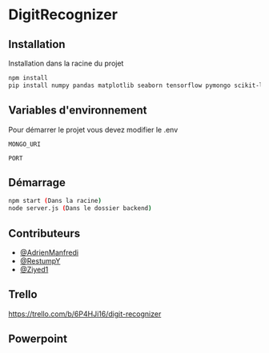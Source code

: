 # DigitRecognizer

## Installation

Installation dans la racine du projet

```bash
npm install
pip install numpy pandas matplotlib seaborn tensorflow pymongo scikit-learn 
```


## Variables d'environnement

Pour démarrer le projet vous devez modifier le .env

`MONGO_URI`

`PORT`


## Démarrage

```bash
npm start (Dans la racine)
node server.js (Dans le dossier backend)
```



## Contributeurs

- [@AdrienManfredi](https://github.com/AdrienManfredi)
- [@RestumpY](https://github.com/RestumpY)
- [@Ziyed1](https://github.com/Ziyed1)

## Trello
https://trello.com/b/6P4HJi16/digit-recognizer

## Powerpoint
